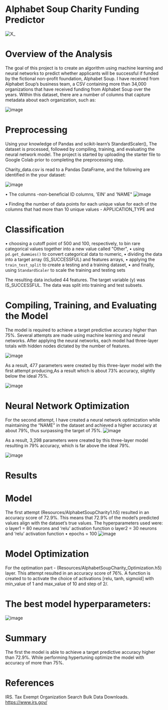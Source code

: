 Alphabet Soup Charity Funding Predictor 
=======================================
![X_](https://user-images.githubusercontent.com/80664491/229380083-6989d0d6-4682-4d9c-8872-9bb7ed953c87.jpg)

Overview of the Analysis
========================
The goal of this project is to create an algorithm using machine learning and neural networks to predict whether applicants will be successful if funded by the fictional non-profit foundation, Alphabet Soup. I have received from Alphabet Soup’s business team, a CSV containing more than 34,000 organizations that have received funding from Alphabet Soup over the years. Within this dataset, there are a number of columns that capture metadata about each organization, such as:

![image](https://user-images.githubusercontent.com/80664491/229381235-1d7fc342-e730-4b5c-bdb4-9468e4d6a6ec.png)

Preprocessing
=============
Using your knowledge of Pandas and scikit-learn’s StandardScaler(), The dataset is processed, followed by compiling, training, and evaluating the neural network model.
The project is started by uploading the starter file to Google Colab prior to completing the preprocessing step.

Charity_data.csv is read to a Pandas DataFrame, and the following are identified in the your dataset:

![image](https://user-images.githubusercontent.com/80664491/229668086-bf57dca8-0e05-42fa-8c71-6ef2c9f5460d.png)

• The columns -non-beneficial ID columns, 'EIN' and 'NAME"
![image](https://user-images.githubusercontent.com/80664491/229668812-05d88ad4-2729-435f-9893-2f575792c605.png)

• Finding the number of data points for each unique value for each of the columns that had more than 10 unique values - APPLICATION_TYPE and 

Classification
==============
• choosing a cutoff point of 500 and 100, respectively, to bin rare categorical values together into a new value called "Other",
• using `pd.get_dummies()` to convert categorical data to numeric,
• dividing the data into a target array (IS_SUCCESSFUL) and features arrays,
• applying the `train_test_split` to create a testing and a training dataset,
• and finally, using `StandardScaler` to scale the training and testing sets

The resulting data included 44 features. The target variable (y) was IS_SUCCESSFUL. The data was split into training and test subsets.

Compiling, Training, and Evaluating the Model
============================================
The model is required to achieve a target predictive accuracy higher than 75%. Several attempts are made using machine learning and neural networks. After applying the neural networks, each model had three-layer totals with hidden nodes dictated by the number of features.

![image](https://user-images.githubusercontent.com/80664491/230504714-80da87c8-2973-4ded-b343-d86df8a550fc.png)



As a result, 477 parameters were created by this three-layer model with the first attempt producing,As a result which is about 73% accuracy, slightly below the ideal 75%.

![image](https://user-images.githubusercontent.com/80664491/230505144-a85da41b-5bc2-4f7c-ab73-16ef560bd450.png)


Neural Network Optimization
=======================================
For the second attempt, I have created a neural network optimization while maintaining the “NAME” in the dataset and achieved a higher accuracy at about 79%, thus surpassing the target of 75%. 
![image](https://user-images.githubusercontent.com/80664491/230505464-3737113c-471a-4908-bd0b-bdd6a522aa41.png)

As a result, 3,298 parameters were created by this three-layer model resulting in 79% accuracy, which is far  above the ideal 79%.

![image](https://user-images.githubusercontent.com/80664491/230505525-629ca6a8-24a2-46c5-a1ea-bf1c1576b185.png)

Results
=======

Model
=====
The first attempt (Resources/AlphabetSoupCharity1.h5) resulted in an accuracy score of 72.9%. This means that 72.9% of the model’s predicted values align with the dataset’s true values.
The hyperparameters used were:
o layer1 = 80 neurons and ‘relu’ activation function
o layer2 = 30 neurons and ‘relu’ activation function
• epochs = 100
![image](https://user-images.githubusercontent.com/80664491/229676251-b912213e-0cb1-4146-8678-49927d76373c.png)

Model Optimization
===================
For the optimation part - (Resources/AlphabetSoupCharity_Optimization.h5) layer. This attempt resulted in an accuracy score of 76%. A function is created to to activate the choice of activations [relu, tanh, sigmoid] with min_value of 1 and max_value of 10 and step of 2/.

The best model hyperparameters:
===============================
![image](https://user-images.githubusercontent.com/80664491/229675906-007b77b7-63e2-4d85-8d84-c62ce462864c.png)


Summary
=========
The first the model is able to  achieve a target predictive accuracy higher than 72.9%. While performing hypertuning optimize the model with accuracy of more than 75%.

References
==========
IRS. Tax Exempt Organization Search Bulk Data Downloads. https://www.irs.gov/
